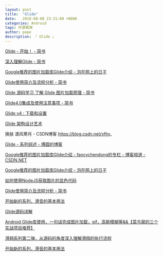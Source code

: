 ```yaml
---
layout: post
title:  "Glide"
date:   2018-08-08 23:31:00 +0800
categories: Android
tags: 开源框架
author: pepe
description: 『 Glide 』
---
```


[Glide - 开始！ - 简书](https://www.jianshu.com/p/9341dfc7ccdc)

[深入理解Glide - 简书](https://www.jianshu.com/p/7c72e040087c?utm_campaign=hugo&utm_medium=reader_share&utm_content=note&utm_source=weixin-timeline)

[Google推荐的图片加载库Glide介绍 - 泡在网上的日子](http://jcodecraeer.com/a/anzhuokaifa/androidkaifa/2015/0327/2650.html)

[Glide使用简介及流程分析 - 简书](https://www.jianshu.com/p/7125feef0ddf)

[Glide 源码学习,了解 Glide 图片加载原理 - 简书](https://www.jianshu.com/p/9d8aeaa5a329)

[Glide4.0集成及使用注意事项 - 简书](https://www.jianshu.com/p/f1f17f816d1d)

[Glide v4 : 下载和设置](https://muyangmin.github.io/glide-docs-cn/doc/download-setup.html#proguard)

[Glide 架构设计艺术](https://mp.weixin.qq.com/s/D5wCbV4ra_w2jkLXtb1l7Q)

换肤
潇风寒月 - CSDN博客
https://blog.csdn.net/xfhy_


[Glide  - 系列综述 - 傅圆的博客](https://mrfu.me/2016/02/28/Glide_Series_Roundup/)

[Google推荐的图片加载库Glide介绍 -  fancychendong的专栏 - 博客频道 -  CSDN.NET](http://blog.csdn.net/fancylovejava/article/details/44747759)

[Google推荐的图片加载库Glide介绍 - 泡在网上的日子](http://jcodecraeer.com/a/anzhuokaifa/androidkaifa/2015/0327/2650.html)

[如何使用NodeJS获取图片的显色代码](https://futurestud.io/tutorials/how-to-get-dominant-color-code-for-picture-with-nodejs)

[Glide使用简介及流程分析 - 简书](http://www.jianshu.com/p/7125feefdddf)

[开始新的系列，滑音的基本用法](https://mp.weixin.qq.com/s/ccr1wqRYvZkVpeUT_V6fXQ)

[Glide源码详解](https://mp.weixin.qq.com/s/m3L9aDC50Tt44Uur8-Qc5A)

[Android Glide库使用，一句话完成图片加载，gif，高斯模糊等&&【菜鸟窝的三个实战项目推荐】](https://mp.weixin.qq.com/s/RjkZAo77qxmc_zVlGaA2cQ)

 [滑翔系列第二弹，从源码的角度深入理解滑翔的执行流程](https://mp.weixin.qq.com/s/BRPQso58hJ0B3un9w1is_g)
 
 [开始新的系列，滑音的基本用法](https://mp.weixin.qq.com/s/ccr1wqRYvZkVpeUT_V6fXQ)



